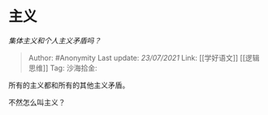 # 主义
*集体主义和个人主义矛盾吗？*

> Author: #Anonymity
> Last update: *23/07/2021*
> Link: [[学好语文]] [[逻辑思维]]
> Tag:
> 沙海拾金:

所有的主义都和所有的其他主义矛盾。

不然怎么叫主义？
